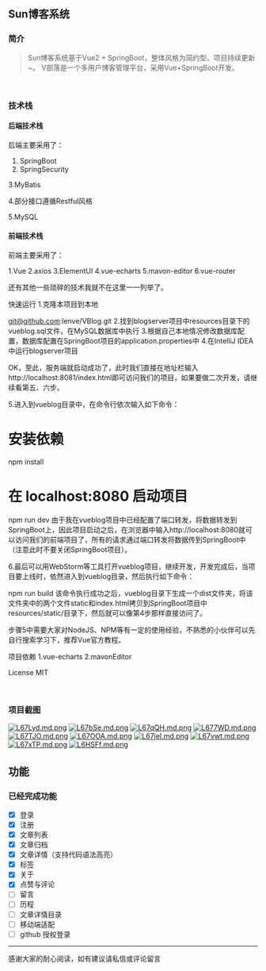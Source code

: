 ## Sun博客系统

### 简介

> Sun博客系统基于Vue2 + SpringBoot，整体风格为简约型。项目持续更新~。
V部落是一个多用户博客管理平台，采用Vue+SpringBoot开发。


<br>

### 技术栈

#### 后端技术栈
后端主要采用了：

1. SpringBoot
2. SpringSecurity

3.MyBatis

4.部分接口遵循Restful风格

5.MySQL

#### 前端技术栈
前端主要采用了：

1.Vue
2.axios
3.ElementUI
4.vue-echarts
5.mavon-editor
6.vue-router

还有其他一些琐碎的技术我就不在这里一一列举了。


快速运行
1.克隆本项目到本地

git@github.com:lenve/VBlog.git
2.找到blogserver项目中resources目录下的vueblog.sql文件，在MySQL数据库中执行
3.根据自己本地情况修改数据库配置，数据库配置在SpringBoot项目的application.properties中
4.在IntelliJ IDEA中运行blogserver项目

OK，至此，服务端就启动成功了，此时我们直接在地址栏输入http://localhost:8081/index.html即可访问我们的项目，如果要做二次开发，请继续看第五、六步。

5.进入到vueblog目录中，在命令行依次输入如下命令：

# 安装依赖
npm install

# 在 localhost:8080 启动项目
npm run dev
由于我在vueblog项目中已经配置了端口转发，将数据转发到SpringBoot上，因此项目启动之后，在浏览器中输入http://localhost:8080就可以访问我们的前端项目了，所有的请求通过端口转发将数据传到SpringBoot中（注意此时不要关闭SpringBoot项目）。

6.最后可以用WebStorm等工具打开vueblog项目，继续开发，开发完成后，当项目要上线时，依然进入到vueblog目录，然后执行如下命令：

npm run build
该命令执行成功之后，vueblog目录下生成一个dist文件夹，将该文件夹中的两个文件static和index.html拷贝到SpringBoot项目中resources/static/目录下，然后就可以像第4步那样直接访问了。

步骤5中需要大家对NodeJS、NPM等有一定的使用经验，不熟悉的小伙伴可以先自行搜索学习下，推荐Vue官方教程。

项目依赖
1.vue-echarts
2.mavonEditor

License
MIT

<br>

### 项目截图

[![L67Lyd.md.png](https://s1.ax1x.com/2022/04/21/L67Lyd.md.png)](https://imgtu.com/i/L67Lyd)
[![L67bSe.md.png](https://s1.ax1x.com/2022/04/21/L67bSe.md.png)](https://imgtu.com/i/L67bSe)
[![L67qQH.md.png](https://s1.ax1x.com/2022/04/21/L67qQH.md.png)](https://imgtu.com/i/L67qQH)
[![L677WD.md.png](https://s1.ax1x.com/2022/04/21/L677WD.md.png)](https://imgtu.com/i/L677WD)
[![L67TJO.md.png](https://s1.ax1x.com/2022/04/21/L67TJO.md.png)](https://imgtu.com/i/L67TJO)
[![L67OOA.md.png](https://s1.ax1x.com/2022/04/21/L67OOA.md.png)](https://imgtu.com/i/L67OOA)
[![L67jeI.md.png](https://s1.ax1x.com/2022/04/21/L67jeI.md.png)](https://imgtu.com/i/L67jeI)
[![L67vwt.md.png](https://s1.ax1x.com/2022/04/21/L67vwt.md.png)](https://imgtu.com/i/L67vwt)
[![L67xTP.md.png](https://s1.ax1x.com/2022/04/21/L67xTP.md.png)](https://imgtu.com/i/L67xTP)
[![L6HSFf.md.png](https://s1.ax1x.com/2022/04/21/L6HSFf.md.png)](https://imgtu.com/i/L6HSFf)


## 功能

### 已经完成功能

- [x] 登录
- [x] 注册
- [x] 文章列表
- [x] 文章归档
- [x] 文章详情（支持代码语法高亮）
- [x] 标签
- [x] 关于
- [x] 点赞与评论
- [ ] 留言
- [ ] 历程
- [ ] 文章详情目录
- [ ] 移动端适配
- [ ] github 授权登录
<hr>
感谢大家的耐心阅读，如有建议请私信或评论留言
